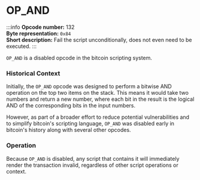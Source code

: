 # OP_AND
:::info
**Opcode number:** 132  
**Byte representation:** `0x84`  
**Short description:** Fail the script unconditionally, does not even need to be executed.
:::

`OP_AND` is a disabled opcode in the bitcoin scripting system.

### Historical Context
Initially, the `OP_AND` opcode was designed to perform a bitwise AND operation on the top two items on the stack. This means it would take two numbers and return a new number, where each bit in the result is the logical AND of the corresponding bits in the input numbers.

However, as part of a broader effort to reduce potential vulnerabilities and to simplify bitcoin's scripting language, `OP_AND` was disabled early in bitcoin's history along with several other opcodes.

### Operation
Because `OP_AND` is disabled, any script that contains it will immediately render the transaction invalid, regardless of other script operations or context.
